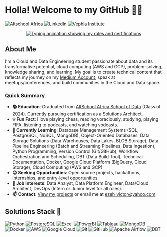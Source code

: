 # Holla! Welcome to my GitHub 👋🏿

[![Altschool Africa](https://img.shields.io/badge/Altschool_Africa-Visit-9B59B6?style=for-the-badge&labelColor=blue)](https://altschoolafrica.com/)
[![LinkedIn](https://img.shields.io/badge/LinkedIn-Connect-0077B5?style=for-the-badge&logo=linkedin&logoColor=white)](https://www.linkedin.com/in/victorcezeh/)
[![Vephla Institute](https://img.shields.io/badge/Vephla_Institute-Visit-9B59B6?style=for-the-badge&labelColor=black&logo=data:image/png;base64,iVBORw0KGgoAAAANSUhEUgAAABgAAAAYCAQAAABKfvVzAAAAqklEQVR42mJ0L1+KOioi1BXAlP1Ioa5Q0FQSrXpE0TCaMyFbndLDFtMybNvz4i9D0xPhuuoF1DYAFDIZ5QYwZnLWfATpyHoKU6BcBXI8QwAahDwE8keEB2FzAvxRQk8T8K8GPwQ9A2iBN/BMmZpQlwC7DPAbG5hiaGG4BrM4tgA/ApGBlVQK8A7yBctjl+h/8AAAAASUVORK5CYII=)](https://vephlainstitute.com/)

<p align="center">
  <a href="https://github.com/DenverCoder1/readme-typing-svg">
    <img src="https://readme-typing-svg.herokuapp.com?lines=⚙️+Data+Engineering+Student+⚙️;☁️+Cloud+Computing+Enthusiast+☁️;&center=true&width=500&height=50" alt="Typing animation showing my roles and certifications">
  </a>
</p>

## About Me

I'm a Cloud and Data Engineering student passionate about data and its transformative potential, cloud computing (AWS and GCP), problem-solving, knowledge sharing, and learning. My goal is to create technical content that reflects my journey on my [Medium Account](https://medium.com/@victorcezeh), speak at meetups/conferences, and build communities in the Cloud and Data space.

### Quick Summary 

- **📚 Education**: Graduated from [AltSchool Africa School of Data](https://data.altschoolafrica.com/) (Class of 2024). Currently pursuing certification as a Solutions Architect.
- **💡 Fun Fact**: I love playing chess, reading voraciously, studying, playing FIFA, listening to podcasts, and watching vodcasts.
- **🌱 Currently Learning**: Database Management Systems (SQL, PostgreSQL, NoSQL, MongoDB), Object-Oriented Databases, Data Storage Solutions (Data Warehouses, Data Lakes, BLOB Storage), Data Pipeline Engineering (Batch and Streaming Pipelines, Data Ingestion), Python Programming, Version Control (Git/GitHub), Workflow Orchestration and Scheduling, DBT (Data Build Tool), Technical Documentation, Docker, Google Cloud Platform (BigQuery, Cloud Storage), Cloud Computing (AWS and GCP)
- **😊 Seeking Opportunities**: Open source projects, hackathons, internships, and entry-level opportunities.
- **💼 Job Interests**: Data Analyst, Data Platform Engineer, Data/Cloud Architect, DevOps (Intern or Junior level for all roles).
- **📫 Contact**: [View my projects](https://github.com/victorcezeh?tab=repositories) or email me at ezeh_victor@yahoo.com.

## Solutions Stack 🤖

![Python](https://img.shields.io/badge/Python-3776AB?style=for-the-badge&logo=python&logoColor=white)
![PostgreSQL](https://img.shields.io/badge/PostgreSQL-336791?style=for-the-badge&logo=postgresql&logoColor=white)
![Excel](https://img.shields.io/badge/Excel-217346?style=for-the-badge&logo=microsoft-excel&logoColor=white)
![PowerBI](https://img.shields.io/badge/PowerBI-F2C811?style=for-the-badge&logo=powerbi&logoColor=black)
![Tableau](https://img.shields.io/badge/Tableau-E97627?style=for-the-badge&logo=tableau&logoColor=white)
![MongoDB](https://img.shields.io/badge/MongoDB-47A248?style=for-the-badge&logo=mongodb&logoColor=white)
![Docker](https://img.shields.io/badge/docker-%230db7ed.svg?style=for-the-badge&logo=docker&logoColor=white)
![AWS](https://img.shields.io/badge/AWS-232F3E?style=for-the-badge&logo=amazon-aws&logoColor=white)
![Google Cloud](https://img.shields.io/badge/Google_Cloud-4285F4?style=for-the-badge&logo=google-cloud&logoColor=white)
![Git](https://img.shields.io/badge/Git-F05032?style=for-the-badge&logo=git&logoColor=white)
![GitHub](https://img.shields.io/badge/GitHub-181717?style=for-the-badge&logo=github&logoColor=white)
![Apache Airflow](https://img.shields.io/badge/Apache_Airflow-017CEE?style=for-the-badge&logo=apache-airflow&logoColor=white)
![DBT](https://img.shields.io/badge/DBT-F2C811?style=for-the-badge&logo=dbt&logoColor=black)
